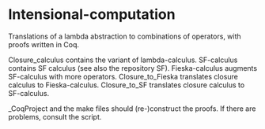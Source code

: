 # Intensional-computation
Translations of a lambda abstraction to combinations of operators, with proofs written in Coq.


Closure_calculus contains the variant of lambda-calculus. 
SF-calculus contains SF calculus (see also the repository SF).
Fieska-calculus augments SF-calculus with more operators. 
Closure_to_Fieska translates closure calculus to Fieska-calculus. 
Closure_to_SF translates closure calculus to SF-calculus. 

_CoqProject and the make files should (re-)construct the proofs. 
If there are problems, consult the script.  